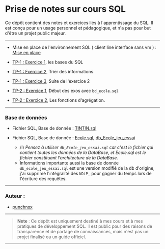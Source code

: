 <!-- <link rel="stylesheet" href="{{ '/theme/main.css' | relative_url }}"> -->

# Prise de notes sur cours SQL

Ce dépôt contient des notes et exercices liés à l'apprentissage du SQL. Il est conçu pour un usage personnel et pédagogique, et n'a pas pour but d'être un projet public majeur.

---

- Mise en place de l'environnement SQL ( client line interface sans vm ) : [Mise en place](./src/Setup/mise-en-place)
- [TP-1 : Exercice 1](./src/Exercices/TP-1-exo1), les bases du SQL
- [TP-1 : Exercice 2](./src/Exercices/TP-1-exo1), Trier des informations
- [TP-1 : Exercice 3](./src/Exercices/TP-1-exo2), Suite de l'exercice 2

- [TP-2 : Exercice 1](./src/Exercices/TP-2.md), Début des exos avec `bd_ecole.sql`
- [TP-2 : Exercice 2](./src/Exercices/TP-2-exo2.md), Les fonctions d'agrégation.


---

### Base de données
- Fichier SQL, Base de donnée : [TINTIN.sql](./src/DB/TINTIN.sql)
- Fichier SQL, Base de donnée : [Ecole.sql](./src/DB/bd_ecole.sql), [db_Ecole_jeu_essai](./src/DB/bd_ecole_jeu_essai.sql)


    - /!\ *Pensez à utiliser `db_Ecole_jeu_essai.sql` car c'est le fichier qui contient toutes les données de la DataBase, et Ecole.sql est le fichier constituant l'architecture de la DataBase.*
    - Informations importante aussi la base de donnée `db_ecole_jeu_essai.sql` est une version modifié de la db d'origine, j'ai supprimé l'intégralité des `NDLP_` pour gagner du temps lors de l'écriture des requêtes.
---

### Auteur :
- [punchnox](https://github.com/notpunchnox)

---

> **Note** : Ce dépôt est uniquement destiné à mes cours et à mes pratiques de développement SQL. Il est public pour des raisons de transparence et de partage de connaissances, mais n'est pas un projet finalisé ou un guide officiel.

---
